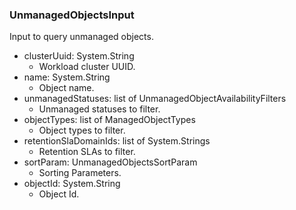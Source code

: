 ### UnmanagedObjectsInput
Input to query unmanaged objects.

- clusterUuid: System.String
  - Workload cluster UUID.
- name: System.String
  - Object name.
- unmanagedStatuses: list of UnmanagedObjectAvailabilityFilters
  - Unmanaged statuses to filter.
- objectTypes: list of ManagedObjectTypes
  - Object types to filter.
- retentionSlaDomainIds: list of System.Strings
  - Retention SLAs to filter.
- sortParam: UnmanagedObjectsSortParam
  - Sorting Parameters.
- objectId: System.String
  - Object Id.
